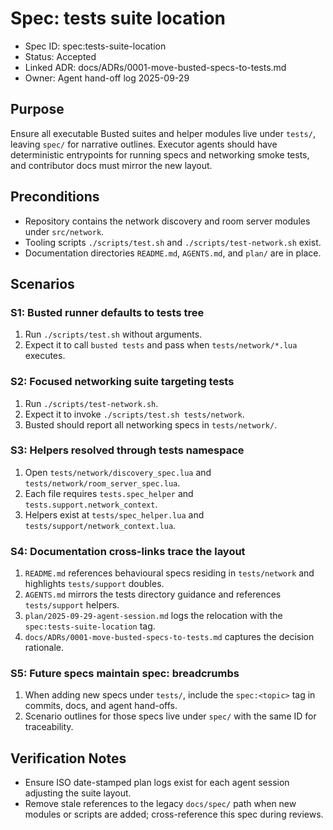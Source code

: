 # Spec: tests suite location
- Spec ID: spec:tests-suite-location
- Status: Accepted
- Linked ADR: docs/ADRs/0001-move-busted-specs-to-tests.md
- Owner: Agent hand-off log 2025-09-29

## Purpose
Ensure all executable Busted suites and helper modules live under `tests/`, leaving `spec/` for narrative outlines. Executor agents should have deterministic entrypoints for running specs and networking smoke tests, and contributor docs must mirror the new layout.

## Preconditions
- Repository contains the network discovery and room server modules under `src/network`.
- Tooling scripts `./scripts/test.sh` and `./scripts/test-network.sh` exist.
- Documentation directories `README.md`, `AGENTS.md`, and `plan/` are in place.

## Scenarios

### S1: Busted runner defaults to tests tree
1. Run `./scripts/test.sh` without arguments.
2. Expect it to call `busted tests` and pass when `tests/network/*.lua` executes.

### S2: Focused networking suite targeting tests
1. Run `./scripts/test-network.sh`.
2. Expect it to invoke `./scripts/test.sh tests/network`.
3. Busted should report all networking specs in `tests/network/`.

### S3: Helpers resolved through tests namespace
1. Open `tests/network/discovery_spec.lua` and `tests/network/room_server_spec.lua`.
2. Each file requires `tests.spec_helper` and `tests.support.network_context`.
3. Helpers exist at `tests/spec_helper.lua` and `tests/support/network_context.lua`.

### S4: Documentation cross-links trace the layout
1. `README.md` references behavioural specs residing in `tests/network` and highlights `tests/support` doubles.
2. `AGENTS.md` mirrors the tests directory guidance and references `tests/support` helpers.
3. `plan/2025-09-29-agent-session.md` logs the relocation with the `spec:tests-suite-location` tag.
4. `docs/ADRs/0001-move-busted-specs-to-tests.md` captures the decision rationale.

### S5: Future specs maintain spec:<topic> breadcrumbs
1. When adding new specs under `tests/`, include the `spec:<topic>` tag in commits, docs, and agent hand-offs.
2. Scenario outlines for those specs live under `spec/` with the same ID for traceability.

## Verification Notes
- Ensure ISO date-stamped plan logs exist for each agent session adjusting the suite layout.
- Remove stale references to the legacy `docs/spec/` path when new modules or scripts are added; cross-reference this spec during reviews.
